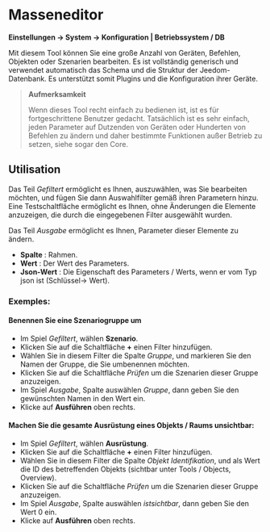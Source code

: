 # Masseneditor
**Einstellungen → System → Konfiguration | Betriebssystem / DB**

Mit diesem Tool können Sie eine große Anzahl von Geräten, Befehlen, Objekten oder Szenarien bearbeiten. Es ist vollständig generisch und verwendet automatisch das Schema und die Struktur der Jeedom-Datenbank. Es unterstützt somit Plugins und die Konfiguration ihrer Geräte.

> **Aufmerksamkeit**
>
> Wenn dieses Tool recht einfach zu bedienen ist, ist es für fortgeschrittene Benutzer gedacht. Tatsächlich ist es sehr einfach, jeden Parameter auf Dutzenden von Geräten oder Hunderten von Befehlen zu ändern und daher bestimmte Funktionen außer Betrieb zu setzen, siehe sogar den Core.

## Utilisation

Das Teil *Gefiltert* ermöglicht es Ihnen, auszuwählen, was Sie bearbeiten möchten, und fügen Sie dann Auswahlfilter gemäß ihren Parametern hinzu. Eine Testschaltfläche ermöglicht es Ihnen, ohne Änderungen die Elemente anzuzeigen, die durch die eingegebenen Filter ausgewählt wurden.

Das Teil *Ausgabe* ermöglicht es Ihnen, Parameter dieser Elemente zu ändern.

- **Spalte** : Rahmen.
- **Wert** : Der Wert des Parameters.
- **Json-Wert** : Die Eigenschaft des Parameters / Werts, wenn er vom Typ json ist (Schlüssel-> Wert).

### Exemples:

#### Benennen Sie eine Szenariogruppe um

- Im Spiel *Gefiltert*, wählen **Szenario**.
- Klicken Sie auf die Schaltfläche **+** einen Filter hinzufügen.
- Wählen Sie in diesem Filter die Spalte *Gruppe*, und markieren Sie den Namen der Gruppe, die Sie umbenennen möchten.
- Klicken Sie auf die Schaltfläche *Prüfen* um die Szenarien dieser Gruppe anzuzeigen.
- Im Spiel *Ausgabe*, Spalte auswählen *Gruppe*, dann geben Sie den gewünschten Namen in den Wert ein.
- Klicke auf **Ausführen** oben rechts.

#### Machen Sie die gesamte Ausrüstung eines Objekts / Raums unsichtbar:

- Im Spiel *Gefiltert*, wählen **Ausrüstung**.
- Klicken Sie auf die Schaltfläche **+** einen Filter hinzufügen.
- Wählen Sie in diesem Filter die Spalte *Objekt Identifikation*, und als Wert die ID des betreffenden Objekts (sichtbar unter Tools / Objects, Overview).
- Klicken Sie auf die Schaltfläche *Prüfen* um die Szenarien dieser Gruppe anzuzeigen.
- Im Spiel *Ausgabe*, Spalte auswählen *istsichtbar*, dann geben Sie den Wert 0 ein.
- Klicke auf **Ausführen** oben rechts.